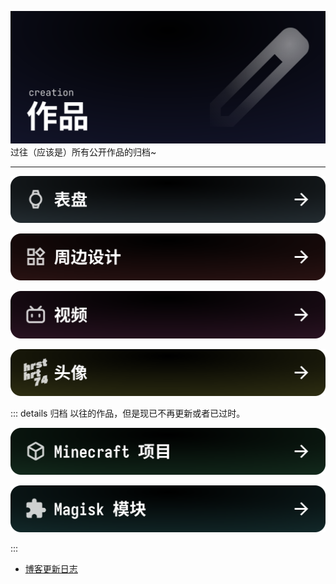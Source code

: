 ![Header](../../public/header_pic/作品.svg)
过往（应该是）所有公开作品的归档~

---

[![Header](../../public/header_pic/表盘.svg)](../creation/watchface/index.md)

[![Header](../../public/header_pic/周边.svg)](../creation/goods/index.md)

[![Header](../../public/header_pic/视频.svg)](../creation/video/index.md)

[![Header](../../public/header_pic/头像.svg)](../creation/avatar/index.md)






::: details 归档
以往的作品，但是现已不再更新或者已过时。

[![Header](../../public/header_pic/Minecraft%20项目.svg)](../creation/mc/index.md)

[![Header](../../public/header_pic/Magisk%20模块.svg)](../creation/magisk/index.md)

:::




- [博客更新日志](../creation/blog/index.md)